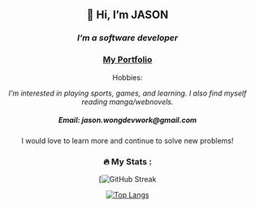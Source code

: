 <div id="header" align="center">
    <h2>👋 Hi, I’m JASON</h2> 
   <h3><em>I’m a software developer</em></h3> 
<h3> <a href="https://jw287962.github.io/portfolio_project/">My Portfolio</a></h3>



<p>Hobbies: </p>
<em> I’m interested in playing sports, games, and learning. I also find myself reading manga/webnovels.</em>


<h5>Email: jason.wongdevwork@gmail.com  </h5> 

<p>I would love to learn more and continue to solve new problems! </p>



### :fire: My Stats :
[![GitHub Streak](https://github-readme-streak-stats.herokuapp.com/?user=jw287962)


[![Top Langs](https://github-readme-stats.vercel.app/api/top-langs/?username=jw287962&layout=compact&theme=vision-friendly-dark)](https://github.com/anuraghazra/github-readme-stats)
</div>
